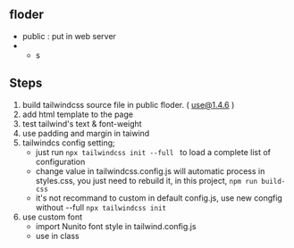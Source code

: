 ## floder
- public : put in web server
- - s

## Steps
1. build tailwindcss source file in public floder. ( use@1.4.6 )
2. add html template to the page
3. test tailwind's text & font-weight
4. use padding and margin in taiwind
5. tailwindcs config setting;
   - just run `npx tailwindcss init --full ` to load a complete list of configuration
   - change value in tailwindcss.config.js will automatic process in styles.css, you just need to rebuild it, in this project, `npm run build-css`
   - it's not recommand to custom in default config.js, use new congfig without --full
   `npx tailwindcss init`
6. use custom font
   - import Nunito font style in tailwind.config.js
   - use in class